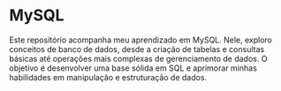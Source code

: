# MySQL
Este repositório acompanha meu aprendizado em MySQL. Nele, exploro conceitos de banco de dados, desde a criação de tabelas e consultas básicas até operações mais complexas de gerenciamento de dados. O objetivo é desenvolver uma base sólida em SQL e aprimorar minhas habilidades em manipulação e estruturação de dados.
